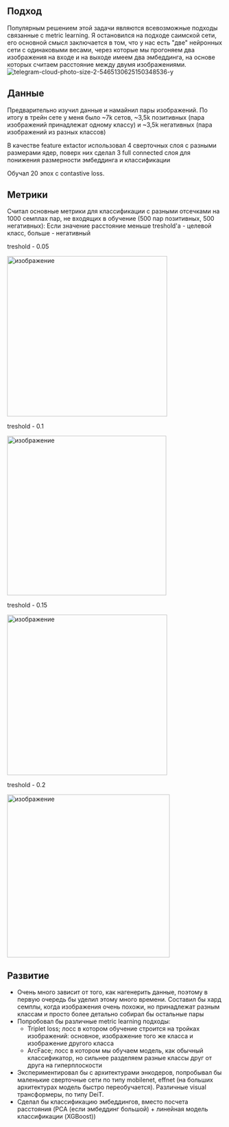 ## Подход

Популярным решением этой задачи являются всевозможные подходы связанные с metric learning. Я остановился на подходе саимской сети, его основной смысл заключается в том, что у нас есть "две" нейронных сети с одинаковыми весами, через которые мы прогоняем два изображения на входе и на выходе имеем два эмбеддинга, на основе которых считаем расстояние между двумя изображениями.
![telegram-cloud-photo-size-2-5465130625150348536-y](https://github.com/user-attachments/assets/7365e80d-4e3c-44e4-b90e-7d007a275ad0)

## Данные

Предварительно изучил данные и намайнил пары изображений. По итогу в трейн сете у меня было ~7k сетов, ~3,5k позитивных (пара изображений принадлежат одному классу) и ~3,5k негативных (пара изображений из разных классов)

В качестве feature extactor использовал 4 сверточных слоя с разными размерами ядер, поверх них сделал 3 full connected слоя для понижения размерности эмбеддинга и классификации

Обучал 20 эпох с contastive loss.

## Метрики
Считал основные метрики для классификации с разными отсечками на 1000 семплах пар, не входящих в обучение (500 пар позитивных, 500 негативных):
Если значение расстояние меньше treshold'а - целевой класс, больше - негативный

treshold - 0.05

<img width="373" alt="изображение" src="https://github.com/user-attachments/assets/63551500-fd08-4057-9996-47921c3ea0fe">

treshold - 0.1

<img width="371" alt="изображение" src="https://github.com/user-attachments/assets/b84ffdbb-9d0b-4692-b961-6fd9c6e58850">

treshold - 0.15

<img width="373" alt="изображение" src="https://github.com/user-attachments/assets/b71147d7-04f8-41ca-9a19-04ef79c6d687">

treshold - 0.2

<img width="379" alt="изображение" src="https://github.com/user-attachments/assets/fecdc6b5-5849-423a-8848-e05d5ca7a794">


## Развитие
* Очень много зависит от того, как нагенерить данные, поэтому в первую очередь бы уделил этому много времени. Составил бы хард семплы, когда изображения очень похожи, но принадлежат разным классам и просто более детально собирал бы остальные пары
* Попробовал бы различные metric learning подходы:
  * Triplet loss; лосс в котором обучение строится на тройках изображений: основное, изображение того же класса и изображение другого класса
  * ArcFace; лосс в котором мы обучаем модель, как обычный классификатор, но сильнее разделяем разные классы друг от друга на гиперплоскости
* Экспериментировал бы с архитектурами энкодеров, попробывал бы маленькие сверточные сети по типу mobilenet, effnet (на больших архитектурах модель быстро переобучается). Различные  visual трансформеры, по типу DeiT.
* Сделал бы классификацию эмбеддингов, вместо посчета расстояния (PCA (если эмбеддинг большой) + линейная модель классификации (XGBoost)) 
  

